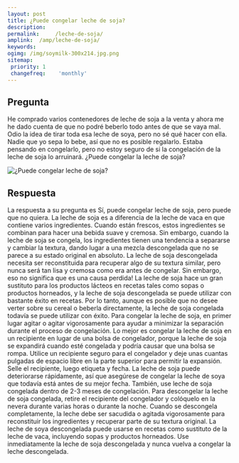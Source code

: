 ```yaml
---
layout: post
title: ¿Puede congelar leche de soja?  
description: 
permalink:     /leche-de-soja/
amplink:  /amp/leche-de-soja/
keywords: 
ogimg: /img/soymilk-300x214.jpg.png
sitemap:
 priority: 1
 changefreq:    'monthly'
---
```




## Pregunta

He comprado varios contenedores de leche de soja a la venta y ahora me he dado cuenta de que no podré beberlo todo antes de que se vaya mal. Odio la idea de tirar toda esa leche de soya, pero no sé qué hacer con ella. Nadie que yo sepa lo bebe, así que no es posible regalarlo. Estaba pensando en congelarlo, pero no estoy seguro de si la congelación de la leche de soja lo arruinará. ¿Puede congelar la leche de soja?


![¿Puede congelar leche de soja?](https://sepuedecongelar.com/img/soymilk-300x214.jpg "¿Puede congelar leche de soja?" )


## Respuesta

La respuesta a su pregunta es Sí, puede congelar leche de soja, pero puede que no quiera. La leche de soja es a diferencia de la leche de vaca en que contiene varios ingredientes. Cuando están frescos, estos ingredientes se combinan para hacer una bebida suave y cremosa. Sin embargo, cuando la leche de soja se congela, los ingredientes tienen una tendencia a separarse y cambiar la textura, dando lugar a una mezcla descongelada que no se parece a su estado original en absoluto. La leche de soja descongelada necesita ser reconstituida para recuperar algo de su textura similar, pero nunca será tan lisa y cremosa como era antes de congelar.
Sin embargo, eso no significa que es una causa perdida! La leche de soja hace un gran sustituto para los productos lácteos en recetas tales como sopas o productos horneados, y la leche de soja descongelada se puede utilizar con bastante éxito en recetas. Por lo tanto, aunque es posible que no desee verter sobre su cereal o beberla directamente, la leche de soja congelada todavía se puede utilizar con éxito.
Para congelar la leche de soja, en primer lugar agitar o agitar vigorosamente para ayudar a minimizar la separación durante el proceso de congelación. Lo mejor es congelar la leche de soja en un recipiente en lugar de una bolsa de congelador, porque la leche de soja se expandirá cuando esté congelada y podría causar que una bolsa se rompa. Utilice un recipiente seguro para el congelador y deje unas cuantas pulgadas de espacio libre en la parte superior para permitir la expansión. Selle el recipiente, luego etiqueta y fecha.
La leche de soja puede deteriorarse rápidamente, así que asegúrese de congelar la leche de soya que todavía está antes de su mejor fecha. También, use leche de soja congelada dentro de 2-3 meses de congelación. Para descongelar la leche de soja congelada, retire el recipiente del congelador y colóquelo en la nevera durante varias horas o durante la noche.
Cuando se descongela completamente, la leche debe ser sacudida o agitada vigorosamente para reconstituir los ingredientes y recuperar parte de su textura original. La leche de soya descongelada puede usarse en recetas como sustituto de la leche de vaca, incluyendo sopas y productos horneados. Use inmediatamente la leche de soja descongelada y nunca vuelva a congelar la leche descongelada.